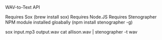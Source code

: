 WAV-to-Text API

Requires Sox (brew install sox)
Requires Node.JS 
Requires Stenographer NPM module installed gloabally (npm install stenographer -g)

sox input.mp3 output.wav
cat allison.wav | stenographer -t wav


